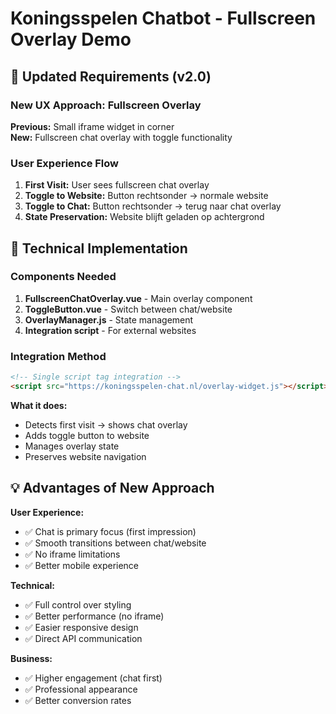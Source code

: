 # Koningsspelen Chatbot - Fullscreen Overlay Demo

## 🎯 Updated Requirements (v2.0)

### New UX Approach: Fullscreen Overlay

**Previous:** Small iframe widget in corner  
**New:** Fullscreen chat overlay with toggle functionality

### User Experience Flow

1. **First Visit:** User sees fullscreen chat overlay
2. **Toggle to Website:** Button rechtsonder → normale website
3. **Toggle to Chat:** Button rechtsonder → terug naar chat overlay
4. **State Preservation:** Website blijft geladen op achtergrond

## 🚀 Technical Implementation

### Components Needed

1. **FullscreenChatOverlay.vue** - Main overlay component
2. **ToggleButton.vue** - Switch between chat/website
3. **OverlayManager.js** - State management
4. **Integration script** - For external websites

### Integration Method

```html
<!-- Single script tag integration -->
<script src="https://koningsspelen-chat.nl/overlay-widget.js"></script>
```

**What it does:**
- Detects first visit → shows chat overlay
- Adds toggle button to website
- Manages overlay state
- Preserves website navigation

## 💡 Advantages of New Approach

**User Experience:**
- ✅ Chat is primary focus (first impression)
- ✅ Smooth transitions between chat/website
- ✅ No iframe limitations
- ✅ Better mobile experience

**Technical:**
- ✅ Full control over styling
- ✅ Better performance (no iframe)
- ✅ Easier responsive design
- ✅ Direct API communication

**Business:**
- ✅ Higher engagement (chat first)
- ✅ Professional appearance
- ✅ Better conversion rates
